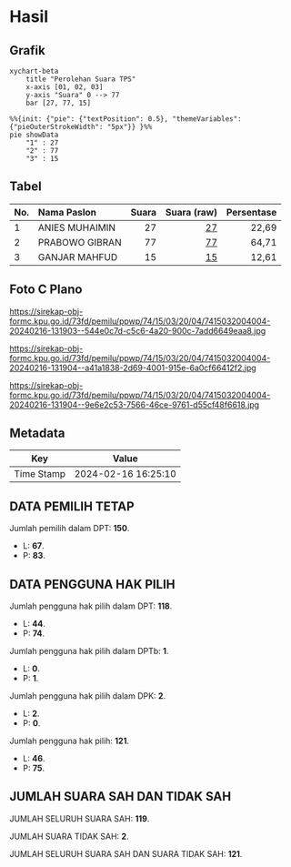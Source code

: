 # Hasil

## Grafik

```mermaid
xychart-beta
    title "Perolehan Suara TPS"
    x-axis [01, 02, 03]
    y-axis "Suara" 0 --> 77
    bar [27, 77, 15]
```

```mermaid
%%{init: {"pie": {"textPosition": 0.5}, "themeVariables": {"pieOuterStrokeWidth": "5px"}} }%%
pie showData
    "1" : 27
    "2" : 77
    "3" : 15
```

## Tabel

| No. | Nama Paslon    | Suara | Suara (raw) | Persentase |
|:--- |:-------------- | -----:| -----------:| ----------:|
| 1   | ANIES MUHAIMIN | 27    | [27][p-1]   | 22,69      |
| 2   | PRABOWO GIBRAN | 77    | [77][p-2]   | 64,71      |
| 3   | GANJAR MAHFUD  | 15    | [15][p-3]   | 12,61      |


[p-1]: https://github.com/gigit-pemilu/pemilu-2024-74-sulawesi-tenggara/blob/main/pilpres/hitung-suara/sub/74-sulawesi-tenggara/sub/15-buton-selatan/sub/03-lapandewa/sub/2004-burangasi/sub/004-tps/sub/paslon-1.txt
[p-2]: https://github.com/gigit-pemilu/pemilu-2024-74-sulawesi-tenggara/blob/main/pilpres/hitung-suara/sub/74-sulawesi-tenggara/sub/15-buton-selatan/sub/03-lapandewa/sub/2004-burangasi/sub/004-tps/sub/paslon-2.txt
[p-3]: https://github.com/gigit-pemilu/pemilu-2024-74-sulawesi-tenggara/blob/main/pilpres/hitung-suara/sub/74-sulawesi-tenggara/sub/15-buton-selatan/sub/03-lapandewa/sub/2004-burangasi/sub/004-tps/sub/paslon-3.txt

## Foto C Plano

https://sirekap-obj-formc.kpu.go.id/73fd/pemilu/ppwp/74/15/03/20/04/7415032004004-20240216-131903--544e0c7d-c5c6-4a20-900c-7add6649eaa8.jpg

https://sirekap-obj-formc.kpu.go.id/73fd/pemilu/ppwp/74/15/03/20/04/7415032004004-20240216-131904--a41a1838-2d69-4001-915e-6a0cf66412f2.jpg

https://sirekap-obj-formc.kpu.go.id/73fd/pemilu/ppwp/74/15/03/20/04/7415032004004-20240216-131904--9e6e2c53-7566-46ce-9761-d55cf48f6618.jpg


## Metadata

| Key        | Value               |
| ---------- | ------------------- |
| Time Stamp | 2024-02-16 16:25:10 |


## DATA PEMILIH TETAP

Jumlah pemilih dalam DPT: **150**.
 * L: **67**.
 * P: **83**.

## DATA PENGGUNA HAK PILIH

Jumlah pengguna hak pilih dalam DPT: **118**.
 * L: **44**.
 * P: **74**.

Jumlah pengguna hak pilih dalam DPTb: **1**.
 * L: **0**.
 * P: **1**.

Jumlah pengguna hak pilih dalam DPK: **2**.
 * L: **2**.
 * P: **0**.

Jumlah pengguna hak pilih: **121**.
 * L: **46**.
 * P: **75**.

## JUMLAH SUARA SAH DAN TIDAK SAH

JUMLAH SELURUH SUARA SAH: **119**.

JUMLAH SUARA TIDAK SAH: **2**.

JUMLAH SELURUH SUARA SAH DAN SUARA TIDAK SAH: **121**.



